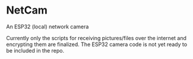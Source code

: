 # NetCam
An ESP32 (local) network camera

Currently only the scripts for receiving pictures/files over the internet and encrypting them are finalized. The ESP32 camera code is not yet ready to be included in the repo.